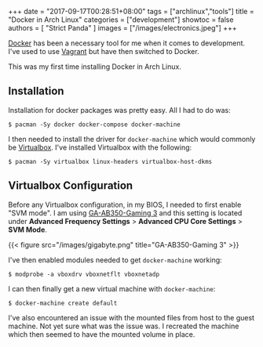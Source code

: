 +++
date = "2017-09-17T00:28:51+08:00"
tags = ["archlinux","tools"]
title = "Docker in Arch Linux"
categories = ["development"]
showtoc = false
authors = [
  "Strict Panda"
]
images = ["/images/electronics.jpeg"]
+++

[Docker][1] has been a necessary tool for me when it comes to development. I've used to use [Vagrant][2] but have then switched to Docker.

This was my first time installing Docker in Arch Linux.

## Installation

Installation for docker packages was pretty easy. All I had to do was:

```shell
$ pacman -Sy docker docker-compose docker-machine
```

I then needed to install the driver for `docker-machine` which would commonly be [Virtualbox][3]. I've installed Virtualbox with the following:

```shell
$ pacman -Sy virtualbox linux-headers virtualbox-host-dkms
```

## Virtualbox Configuration

Before any Virtualbox configuration, in my BIOS, I needed to first enable "SVM mode". I am using [GA-AB350-Gaming 3][4] and this setting is located under **Advanced Frequency Settings** > **Advanced CPU Core Settings** > **SVM Mode**.

{{< figure src="/images/gigabyte.png" title="GA-AB350-Gaming 3" >}}

I've then enabled modules needed to get `docker-machine` working:

```shell
$ modprobe -a vboxdrv vboxnetflt vboxnetadp
```

I can then finally get a new virtual machine with `docker-machine`:

```shell
$ docker-machine create default
```

I've also encountered an issue with the mounted files from host to the guest machine. Not yet sure what was the issue was. I recreated the machine which then seemed to have the mounted volume in place.

[1]: https://www.docker.com/
[2]: https://www.vagrantup.com/
[3]: https://www.virtualbox.org
[4]: http://www.gigabyte.us/Motherboard/GA-AB350-Gaming-3-rev-10

